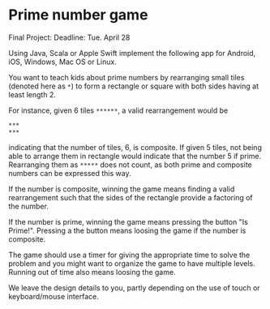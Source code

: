 # Prime number game

Final Project: Deadline: Tue. April 28


Using Java, Scala or Apple Swift implement the following app for Android, iOS, Windows, Mac OS or Linux.

You want to teach kids about prime numbers by rearranging small tiles (denoted here as `*`) to form a rectangle or square with both sides having at least length 2.

For instance, given 6 tiles `******`, a valid rearrangement would be

`***`<br>
`***`

indicating that the number of tiles, 6, is composite. If given 5 tiles, not being able
to arrange them in rectangle would indicate that the number 5 if prime. Rearranging them
as `*****` does not count, as both prime and composite numbers can be expressed this way.

If the number is composite, winning the game means finding a valid rearrangement such that the sides of the rectangle provide a factoring of the number.

If the number is prime, winning the game means pressing the button "Is Prime!". Pressing a the button means loosing the game if the number is composite.

The game should use a timer for giving the appropriate time to solve the problem and you might want to organize the game to have multiple levels. Running out of time also means loosing the game.

We leave the design details to you, partly depending on the use of touch or keyboard/mouse interface.
